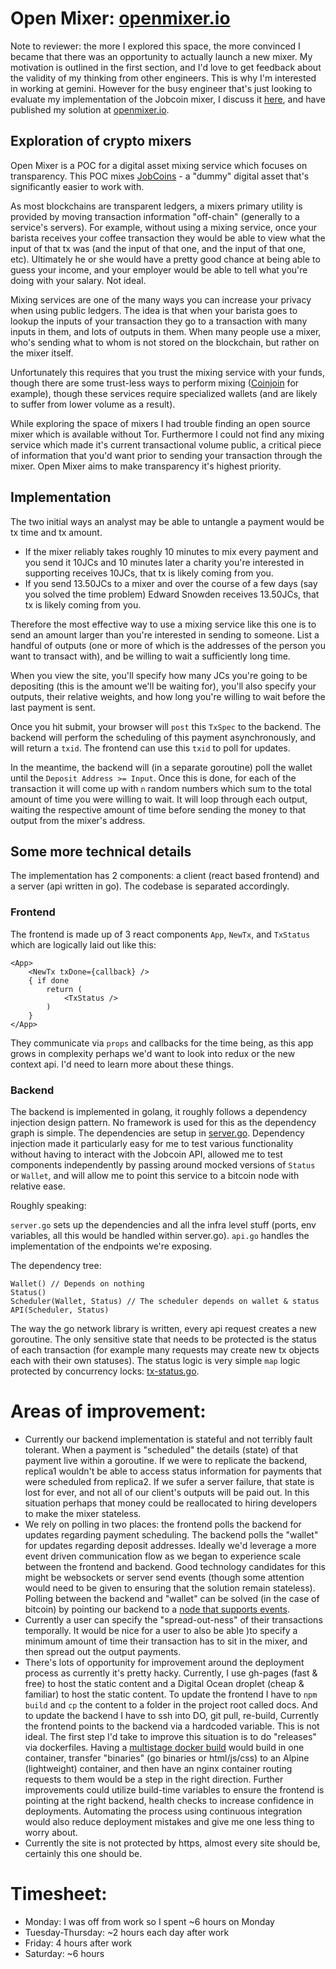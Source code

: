 # Open Mixer: [openmixer.io](openmixer.io)

Note to reviewer: the more I explored this space, the more convinced I became that there was an opportunity to actually launch a new mixer. My motivation is outlined in the first section, and I'd love to get feedback about the validity of my thinking from other engineers. This is why I'm interested in working at gemini. However for the busy engineer that's just looking to evaluate my implementation of the Jobcoin mixer, I discuss it [here](#implementation), and have published my solution at [openmixer.io](http://openmixer.io).

## Exploration of crypto mixers

Open Mixer is a POC for a digital asset mixing service which focuses on transparency. This POC mixes [JobCoins](https://jobcoin.gemini.com/sanitary/api) - a "dummy" digital asset that's significantly easier to work with. 

As most blockchains are transparent ledgers, a mixers primary utility is provided by moving transaction information "off-chain" (generally to a service's servers). For example, without using a mixing service, once your barista receives your coffee transaction they would be able to view what the input of that tx was (and the input of that one, and the input of that one, etc). Ultimately he or she would have a pretty good chance at being able to guess your income, and your employer would be able to tell what you're doing with your salary. Not ideal.

Mixing services are one of the many ways you can increase your privacy when using public ledgers. The idea is that when your barista goes to lookup the inputs of your transaction they go to a transaction with many inputs in them, and lots of outputs in them. When many people use a mixer, who's sending what to whom is not stored on the blockchain, but rather on the mixer itself.

Unfortunately this requires that you trust the mixing service with your funds, though there are some trust-less ways to perform mixing ([Coinjoin](https://en.bitcoin.it/wiki/CoinJoin) for example), though these services require specialized wallets (and are likely to suffer from lower volume as a result). 

While exploring the space of mixers I had trouble finding an open source mixer which is available without Tor. Furthermore I could not find any mixing service which made it's current transactional volume public, a critical piece of information that you'd want prior to sending your transaction through the mixer. Open Mixer aims to make transparency it's highest priority. 

## Implementation 

The two initial ways an analyst may be able to untangle a payment would be tx time and tx amount.

* If the mixer reliably takes roughly 10 minutes to mix every payment and you send it 10JCs and 10 minutes later a charity you're interested in supporting receives 10JCs, that tx is likely coming from you.
* If you send 13.50JCs to a mixer and over the course of a few days (say you solved the time problem) Edward Snowden receives 13.50JCs, that tx is likely coming from you.

Therefore the most effective way to use a mixing service like this one is to send an amount larger than you're interested in sending to someone. List a handful of outputs (one or more of which is the addresses of the person you want to transact with), and be willing to wait a sufficiently long time.

When you view the site, you'll specify how many JCs you're going to be depositing (this is the amount we'll be waiting for), you'll also specify your outputs, their relative weights, and how long you're willing to wait before the last payment is sent.

Once you hit submit, your browser will `post` this `TxSpec` to the backend. The backend will perform the scheduling of this payment asynchronously, and will return a `txid`. The frontend can use this `txid` to poll for updates.

In the meantime, the backend will (in a separate goroutine) poll the wallet until the `Deposit Address >= Input`. Once this is done, for each of the transaction it will come up with `n` random numbers which sum to the total amount of time you were willing to wait. It will loop through each output, waiting the respective amount of time before sending the money to that output from the mixer's address.

## Some more technical details

The implementation has 2 components: a client (react based frontend) and a server (api written in go). The codebase is separated accordingly. 

### Frontend

The frontend is made up of 3 react components `App`, `NewTx`, and `TxStatus` which are logically laid out like this:
```
<App>
	<NewTx txDone={callback} />
	{ if done
		return (
			<TxStatus />
		)
	}
</App>
```

They communicate via `props` and callbacks for the time being, as this app grows in complexity perhaps we'd want to look into redux or the new context api. I'd need to learn more about these things.

### Backend

The backend is implemented in golang, it roughly follows a dependency injection design pattern. No framework is used for this as the dependency graph is simple. The dependencies are setup in [server.go](https://github.com/Parth/open-mixer/blob/master/backend/server.go#L29). Dependency injection made it particularly easy for me to test various functionality without having to interact with the Jobcoin API, allowed me to test components independently by passing around mocked versions of `Status` or `Wallet`, and will allow me to point this service to a bitcoin node with relative ease.

Roughly speaking:

`server.go` sets up the dependencies and all the infra level stuff (ports, env variables, all this would be handled within server.go). `api.go` handles the implementation of the endpoints we're exposing. 

The dependency tree:

```
Wallet() // Depends on nothing
Status() 
Scheduler(Wallet, Status) // The scheduler depends on wallet & status
API(Scheduler, Status)
```

The way the go network library is written, every api request creates a new goroutine. The only sensitive state that needs to be protected is the status of each transaction (for example many requests may create new tx objects each with their own statuses). The status logic is very simple `map` logic protected by concurrency locks: [tx-status.go](https://github.com/Parth/open-mixer/blob/master/backend/tx-status.go#L17).

# Areas of improvement:

* Currently our backend implementation is stateful and not terribly fault tolerant. When a payment is "scheduled" the details (state) of that payment live within a goroutine. If we were to replicate the backend, replica1 wouldn't be able to access status information for payments that were scheduled from replica2. If we sufer a server failure, that state is lost for ever, and not all of our client's outputs will be paid out. In this situation perhaps that money could be reallocated to hiring developers to make the mixer stateless. 
* We rely on polling in two places: the frontend polls the backend for updates regarding payment scheduling. The backend polls the "wallet" for updates regarding deposit addresses. Ideally we'd leverage a more event driven communication flow as we began to experience scale between the frontend and backend. Good technology candidates for this might be websockets or server send events (though some attention would need to be given to ensuring that the solution remain stateless). Polling between the backend and "wallet" can be solved (in the case of bitcoin) by pointing our backend to a [node that supports events](https://bcoin.io/guides/events.html).
* Currently a user can specify the "spread-out-ness" of their transactions temporally. It would be nice for a user to also be able )to specify a minimum amount of time their transaction has to sit in the mixer, and then spread out the output payments.
* There's lots of opportunity for improvement around the deployment process as currently it's pretty hacky. Currently, I use gh-pages (fast & free) to host the static content and a Digital Ocean droplet (cheap & familiar) to host the static content. To update the frontend I have to `npm build` and `cp` the content to a folder in the project root called docs. And to update the backend I have to ssh into DO, git pull, re-build, Currently the frontend points to the backend via a hardcoded variable. This is not ideal. The first step I'd take to improve this situation is to do "releases" via dockerfiles. Having a [multistage docker build](https://docs.docker.com/develop/develop-images/multistage-build/) would build in one container, transfer "binaries" (go binaries or html/js/css) to an Alpine (lightweight) container, and then have an nginx container routing requests to them would be a step in the right direction. Further improvements could utilize build-time variables to ensure the frontend is pointing at the right backend, health checks to increase confidence in deployments. Automating the process using continuous integration would also reduce deployment mistakes and give me one less thing to worry about.
* Currently the site is not protected by https, almost every site should be, certainly this one should be.

# Timesheet:

* Monday: I was off from work so I spent ~6 hours on Monday
* Tuesday-Thursday: ~2 hours each day after work
* Friday: 4 hours after work
* Saturday: ~6 hours
